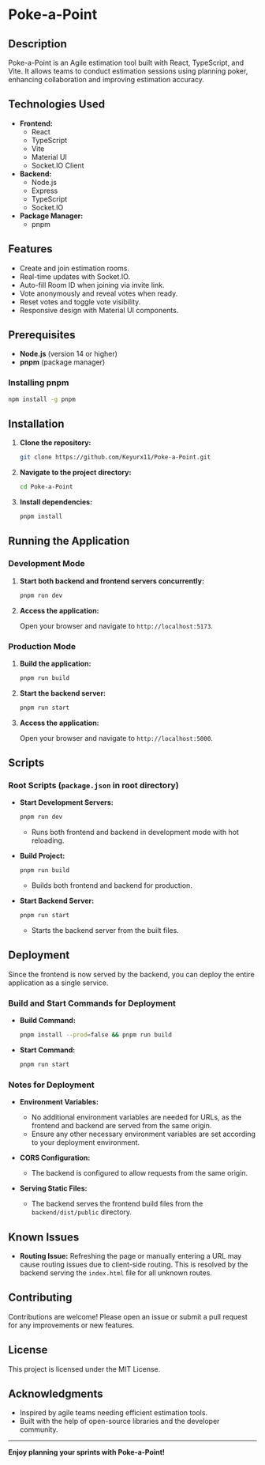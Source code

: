 # Poke-a-Point

## Description

Poke-a-Point is an Agile estimation tool built with React, TypeScript, and Vite. It allows teams to conduct estimation sessions using planning poker, enhancing collaboration and improving estimation accuracy.

## Technologies Used

- **Frontend:**
  - React
  - TypeScript
  - Vite
  - Material UI
  - Socket.IO Client
- **Backend:**
  - Node.js
  - Express
  - TypeScript
  - Socket.IO
- **Package Manager:**
  - pnpm

## Features

- Create and join estimation rooms.
- Real-time updates with Socket.IO.
- Auto-fill Room ID when joining via invite link.
- Vote anonymously and reveal votes when ready.
- Reset votes and toggle vote visibility.
- Responsive design with Material UI components.

## Prerequisites

- **Node.js** (version 14 or higher)
- **pnpm** (package manager)

### Installing pnpm

```bash
npm install -g pnpm
```

## Installation

1. **Clone the repository:**

   ```bash
   git clone https://github.com/Keyurx11/Poke-a-Point.git
   ```

2. **Navigate to the project directory:**

   ```bash
   cd Poke-a-Point
   ```

3. **Install dependencies:**

   ```bash
   pnpm install
   ```

## Running the Application

### Development Mode

1. **Start both backend and frontend servers concurrently:**

   ```bash
   pnpm run dev
   ```

2. **Access the application:**

   Open your browser and navigate to `http://localhost:5173`.

### Production Mode

1. **Build the application:**

   ```bash
   pnpm run build
   ```

2. **Start the backend server:**

   ```bash
   pnpm run start
   ```

3. **Access the application:**

   Open your browser and navigate to `http://localhost:5000`.

## Scripts

### Root Scripts (`package.json` in root directory)

- **Start Development Servers:**

  ```bash
  pnpm run dev
  ```

  - Runs both frontend and backend in development mode with hot reloading.

- **Build Project:**

  ```bash
  pnpm run build
  ```

  - Builds both frontend and backend for production.

- **Start Backend Server:**

  ```bash
  pnpm run start
  ```

  - Starts the backend server from the built files.

## Deployment

Since the frontend is now served by the backend, you can deploy the entire application as a single service.

### Build and Start Commands for Deployment

- **Build Command:**

  ```bash
  pnpm install --prod=false && pnpm run build
  ```

- **Start Command:**

  ```bash
  pnpm run start
  ```

### Notes for Deployment

- **Environment Variables:**

  - No additional environment variables are needed for URLs, as the frontend and backend are served from the same origin.
  - Ensure any other necessary environment variables are set according to your deployment environment.

- **CORS Configuration:**

  - The backend is configured to allow requests from the same origin.

- **Serving Static Files:**

  - The backend serves the frontend build files from the `backend/dist/public` directory.

## Known Issues

- **Routing Issue:** Refreshing the page or manually entering a URL may cause routing issues due to client-side routing. This is resolved by the backend serving the `index.html` file for all unknown routes.

## Contributing

Contributions are welcome! Please open an issue or submit a pull request for any improvements or new features.

## License

This project is licensed under the MIT License.

## Acknowledgments

- Inspired by agile teams needing efficient estimation tools.
- Built with the help of open-source libraries and the developer community.

---

**Enjoy planning your sprints with Poke-a-Point!**
